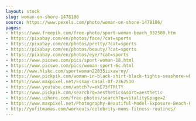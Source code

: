 ```yaml
---
layout: stock
slug: woman-on-shore-1478106
source: https://www.pexels.com/photo/woman-on-shore-1478106/
pages:
- https://www.freepik.com/free-photo/sport-woman-beach_932580.htm
- https://pixabay.com/en/photos/face/?cat=sports
- https://pixabay.com/en/photos/pretty/?cat=sports
- https://pixabay.com/en/photos/beauty/?cat=sports
- https://pixabay.com/en/photos/eye/?cat=sports
- https://www.picswe.com/pics/sport-woman-18.html
- https://www.picswe.com/pics/woman-sport-6c.html
- http://www.hlskc.com/sportwoman22835iixawrny/
- https://www.pickpik.com/woman-in-black-shirt-black-tights-seashore-white-cloudy-57690
- https://www.maxpixel.net/Essay-Casal-Of-2362510
- https://www.youtube.com/watch?v=ekE73fTRlTY
- https://www.pickpik.com/search?q=aesthetics&sort=aesthetic
- https://www.uihere.com/free-photos/search?q=vitality&page=2
- https://www.maxpixel.net/Photography-Beautiful-Model-Exposure-Beach-Human-2411726
- http://yofitmamas.com/workouts/celebrity-moms-fitness-routines/
---
```

